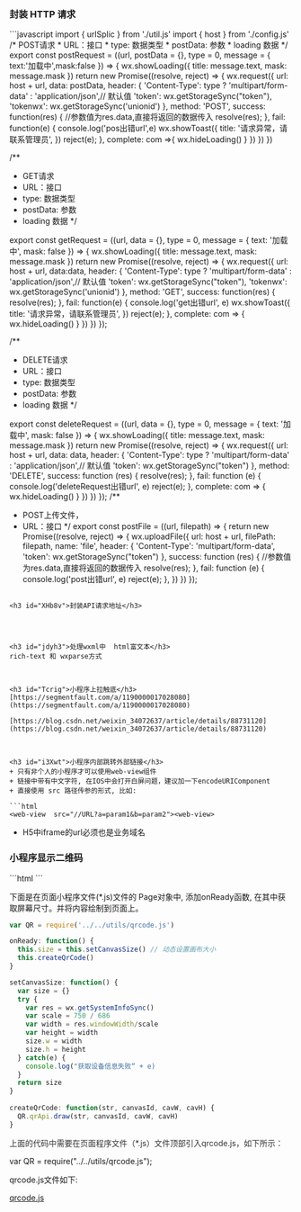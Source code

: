 <h3 id="u7IYQ">封装 HTTP 请求</h3>
```javascript
import { urlSplic } from './util.js'
import { host } from './config.js'
/* POST请求
 * URL：接口
 * type: 数据类型
 * postData: 参数
 * loading 数据
 */
export const postRequest = ((url, postData = {}, type = 0, message = { text:'加载中',mask:false }) => {
  wx.showLoading({
    title: message.text,
    mask: message.mask
  })
  return new Promise((resolve, reject) => {
    wx.request({
      url: host + url,
      data: postData,
      header: {
        'Content-Type': type ? 'multipart/form-data' : 'application/json',// 默认值
        'token': wx.getStorageSync("token"),
        'tokenwx': wx.getStorageSync('unionid')
      },
      method: 'POST',
      success: function(res) {
        //参数值为res.data,直接将返回的数据传入
          resolve(res);
      },
      fail: function(e) {
        console.log('pos出错url',e)
        wx.showToast({
          title: '请求异常，请联系管理员',
        })
        reject(e);
      },
      complete: com =>{
        wx.hideLoading()
      }
    })
  })
})

/**
 * GET请求
 * URL：接口
 * type: 数据类型
 * postData: 参数
 * loading 数据
 */

export const getRequest = ((url, data = {}, type = 0, message = { text: '加载中', mask: false }) => {
  wx.showLoading({
    title: message.text,
    mask: message.mask
  })
  return new Promise((resolve, reject) => {
    wx.request({
      url: host + url,
      data:data,
      header: {
        'Content-Type': type ? 'multipart/form-data' : 'application/json',// 默认值
        'token': wx.getStorageSync("token"),
        'tokenwx': wx.getStorageSync('unionid')
      },
      method: 'GET',
      success: function(res) {
        resolve(res);
      },
      fail: function(e) {
        console.log('get出错url', e)
        wx.showToast({
          title: '请求异常，请联系管理员',
        })
        reject(e);
      },
      complete: com => {
        wx.hideLoading()
      }
    })
  })
});

/**
 * DELETE请求
 * URL：接口
 * type: 数据类型
 * postData: 参数
 * loading 数据
 */

export const deleteRequest = ((url, data = {}, type = 0, message = { text: '加载中', mask: false }) => {
  wx.showLoading({
    title: message.text,
    mask: message.mask
  })
  return new Promise((resolve, reject) => {
    wx.request({
      url: host + url,
      data: data,
      header: {
        'Content-Type': type ? 'multipart/form-data' : 'application/json',// 默认值
        'token': wx.getStorageSync("token")
      },
      method: 'DELETE',
      success: function (res) {
        resolve(res);
      },
      fail: function (e) {
        console.log('deleteRequest出错url', e)
        reject(e);
      },
      complete: com => {
        wx.hideLoading()
      }
    })
  })
});
/**
 * POST上传文件，
 * URL：接口
 */
export const postFile = ((url, filepath) => {
  return new Promise((resolve, reject) => {
    wx.uploadFile({
      url: host + url,
      filePath: filepath,
      name: 'file',
      header: {
        'Content-Type': 'multipart/form-data',
        'token': wx.getStorageSync("token")
      },
      success: function (res) {
        //参数值为res.data,直接将返回的数据传入
        resolve(res);
      },
      fail: function (e) {
        console.log('post出错url', e)
        reject(e);
      },
    })
  })
});
```

<h3 id="XHb8v">封装API请求地址</h3>




<h3 id="jdyh3">处理wxml中  html富文本</h3>
rich-text 和 wxparse方式



<h3 id="Tcrig">小程序上拉触底</h3>
[https://segmentfault.com/a/1190000017028080](https://segmentfault.com/a/1190000017028080)

[https://blog.csdn.net/weixin_34072637/article/details/88731120](https://blog.csdn.net/weixin_34072637/article/details/88731120)



<h3 id="i3Xwt">小程序内部跳转外部链接</h3>
+ 只有非个人的小程序才可以使用web-view组件
+ 链接中带有中文字符, 在IOS中会打开白屏问题，建议加一下encodeURIComponent
+ 直接使用 src 路径传参的形式, 比如:

```html
<web-view  src="//URL?a=param1&b=param2"><web-view>
```

+ H5中iframe的url必须也是业务域名



<h3 id="oL2GT">小程序显示二维码</h3>
```html
<view class="img-box">
  <canvas canvas-id="qrcCanvas"></canvas>
</view>
```

下面是在页面小程序文件(*.js)文件的 Page对象中, 添加onReady函数, 在其中获取屏幕尺寸。并将内容绘制到页面上。

```javascript
var QR = require('../../utils/qrcode.js')

onReady: function() {
  this.size = this.setCanvasSize() // 动态设置画布大小
  this.createQrCode()
}

setCanvasSize: function() {
  var size = {}
  try {
    var res = wx.getSystemInfoSync()
    var scale = 750 / 686
    var width = res.windowWidth/scale
    var height = width
    size.w = width
    size.h = height
  } catch(e) {
    console.log("获取设备信息失败“ + e)
  }
  return size
}
  
createQrCode: function(str, canvasId, cavW, cavH) {
  QR.qrApi.draw(str, canvasId, cavW, cavH)
}
```



<font style="color:#333333;">上面的代码中需要在页面程序文件（*.js）文件顶部引入qrcode.js，如下所示：</font>

var QR = require("../../utils/qrcode.js");

qrcode.js文件如下:

[qrcode.js](https://www.yuque.com/attachments/yuque/0/2020/js/166664/1598950394902-4223a341-d521-4935-8386-0ed176586cfc.js)







